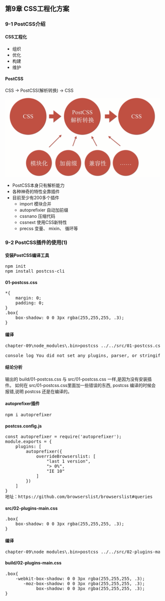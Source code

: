 ## 第9章 CSS工程化方案 ##

### 9-1 PostCSS介绍 ###
#### CSS工程化 ####
- 组织
- 优化
- 构建
- 维护
#### PostCSS ####
CSS -> PostCSS(解析转换) -> CSS

![](https://github.com/guanqing123/css_comprehensive_speak/blob/master/chapter-09-01.png)

- PostCSS本身只有解析能力
- 各种神奇的特性全靠插件
- 目前至少有200多个插件
	- import 模块合并
	- autoprefixier 自动加前缀
	- cssnano 压缩代码
	- cssnext 使用CSS新特性
	- precss 变量、 mixin、 循环等

### 9-2 PostCSS插件的使用(1) ###
#### 安装PostCSS编译工具 ####
<pre>
npm init
npm install postcss-cli
</pre>
#### 01-postcss.css ####
<pre>
*{
    margin: 0;
    padding: 0;
}
.box{
    box-shadow: 0 0 3px rgba(255,255,255, .3);
}
</pre>
#### 编译 ####
<pre>
chapter-09\node_modules\.bin>postcss ../../src/01-postcss.css -o ../../build/01-postcss.css

console log You did not set any plugins, parser, or stringifier.
</pre>
#### 结论分析 ####
输出的 build/01-postcss.css 与 src/01-postcss.css 一样,是因为没有安装插件。 如何在 src/01-postcss.css里面加一些错误的东西, postcss 编译的时候会报错,说明 postcss 还是在编译的。

#### autoprefixer插件 ####
<pre>
npm i autoprefixer
</pre>
#### postcss.config.js ####
<pre>
const autoprefixer = require('autoprefixer');
module.exports = {
    plugins: [
        autoprefixer({
            overrideBrowserslist: [
                "last 1 version",
                "> 0%",
                "IE 10"
            ]
        })
    ]
}
地址：https://github.com/browserslist/browserslist#queries
</pre>
#### src/02-plugins-main.css ####
<pre>
.box{
    box-shadow: 0 0 3px rgba(255,255,255, .3);
}
</pre>
#### 编译 ####
<pre>
chapter-09\node_modules\.bin>postcss ../../src/02-plugins-main.css -o ../../build/02-plugins-main.css
</pre>
#### build/02-plugins-main.css ####
<pre>
.box{
    -webkit-box-shadow: 0 0 3px rgba(255,255,255, .3);
       -moz-box-shadow: 0 0 3px rgba(255,255,255, .3);
            box-shadow: 0 0 3px rgba(255,255,255, .3);
}
</pre>